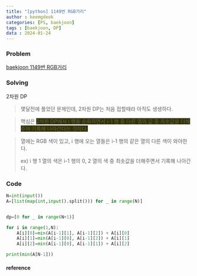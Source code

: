 ```yaml
---
title: "[python] 1149번 RGB거리"
author : keemgdeok
categories: [PS, baekjoon]
tags : [baekjoon, DP]
data : 2024-01-24
---
```



### Problem
[baekjoon 1149번 RGB거리](https://www.acmicpc.net/problem/1149)


### Solving
2차원 DP
> 몇달전에 풀었던 문제인데, 2차원 DP는 처음 접할때라 아직도 생생하다.

> 핵심은 <span style="background-color:#333300">2차원 DP에서 i 행을 순회하면서 i-1 행 중 다른 열의 값 중 최솟값을 더해주며 기록해 나아간다는 것이다.</span>
 
> 열에는 RGB 색이 있고, i 행에 오는 열들은 i-1 행의 같은 열의 다른 색이 와야한다.  
> 
> ex) i 행 1 열의 색은 i-1 행의 0, 2 열의 색 중 최솟값을 더해주면서 기록해 나아간다.



### Code
```py
N=int(input())
A=[list(map(int,input().split())) for _ in range(N)]


dp=[0 for _ in range(N+1)]

for i in range(1,N):
    A[i][0]=min(A[i-1][1], A[i-1][2]) + A[i][0]
    A[i][1]=min(A[i-1][0], A[i-1][2]) + A[i][1]
    A[i][2]=min(A[i-1][0], A[i-1][1]) + A[i][2]

print(min(A[N-1]))
```


#### reference


